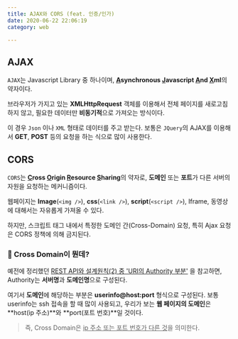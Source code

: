 ```yaml
---
title: AJAX와 CORS (feat. 인증/인가)
date: 2020-06-22 22:06:19
category: web

---
```


## AJAX

`AJAX`는 Javascript Library 중 하나이며, **<u>A</u>synchronous <u>J</u>avascript <u>A</u>nd <u>X</u>ml**의 약자이다.

브라우저가 가지고 있는 **XMLHttpRequest** 객체를 이용해서 전체 페이지를 새로고침하지 않고, 필요한 데이터만 **비동기적**으로 가져오는 방식이다.

이 경우 `Json` 이나 `XML` 형태로 데이터를 주고 받는다. 보통은 `JQuery`의 AJAX를 이용해서 **GET**, **POST** 등의 요청을 하는 식으로 많이 사용한다.



## CORS

`CORS`는 **<u>C</u>ross <u>O</u>rigin <u>R</u>esource <u>S</u>haring**의 약자로, **도메인** 또는 **포트**가 다른 서버의 자원을 요청하는 메커니즘이다.

웹페이지는 **Image**(`<img />`), **css**(`<link />`), **script**(`<script />`), Iframe, 동영상에 대해서는 자유롭게 가져올 수 있다.

하지만, 스크립트 태그 내에서 특정한 도메인 간(Cross-Domain) 요청, 특히 Ajax 요청은 CORS 정책에 의해 금지된다.

### :thinking: Cross Domain이 뭔데?

예전에 정리했던 [REST API와 설계원칙(2) 중 'URI의 Authority 부분'](https://changrea.io/Web/rest-api-design-1/#authority) 을 참고하면, Authority는 **서버명**과 **도메인명**으로 구성된다.

여기서 **도메인**에 해당하는 부분은 **userinfo@host:port** 형식으로 구성된다. 보통 userinfo는 ssh 접속을 할 때 많이 사용되고, 우리가 보는 **웹 페이지의 도메인**은 **host(ip 주소)**와 **port(포트 번호)**일 것이다.

> 즉, Cross Domain은 <u>ip 주소 또는 포트 번호가 다른 것</u>을 의미한다.

